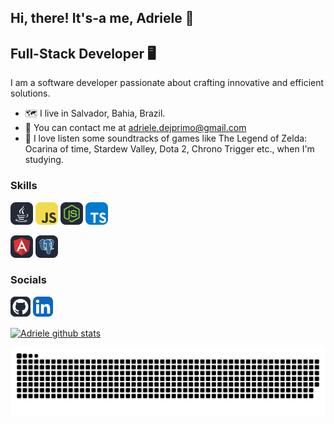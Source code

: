 Hi, there! It's-a me, Adriele :bug:	
------------------------------
Full-Stack Developer :desktop_computer:
------------------------------
I am a software developer passionate about crafting innovative and efficient solutions. 

*   :world_map:	I live in Salvador, Bahia, Brazil.
*   💬 You can contact me at <a style="color: inherit;" href="mailto:adriele.dejprimo@gmail.com">adriele.dejprimo@gmail.com</a>
*   :seedling:  I love listen some soundtracks of games like The Legend of Zelda: Ocarina of time, Stardew Valley, Dota 2, Chrono Trigger etc., when I'm studying.
  ### Skills 
<p align="left">
  
<a href="https://www.oracle.com/java/" target="_blank" rel="noreferrer"><img src="https://github.com/tandpfun/skill-icons/blob/main/icons/Java-Dark.svg" width="36" height="36" alt="Java" /></a>
<a href="https://developer.mozilla.org/en-US/docs/Web/JavaScript" target="_blank" rel="noreferrer"><img src="https://github.com/tandpfun/skill-icons/blob/main/icons/JavaScript.svg" width="36" height="36" alt="JavaScript" /></a>
<a href="https://nodejs.org/en" target="_blank" rel="noreferrer"><img src="https://github.com/tandpfun/skill-icons/blob/main/icons/NodeJS-Dark.svg" width="36" height="36" alt="Node.js" /></a>
<a href="https://www.typescriptlang.org/" target="_blank" rel="noreferrer"><img src="https://github.com/tandpfun/skill-icons/blob/main/icons/TypeScript.svg" width="36" height="36" alt="TypeScript" /></a>
</p>
<a href="https://angular.io/" target="_blank" rel="noreferrer"><img src="https://github.com/tandpfun/skill-icons/blob/main/icons/Angular-Dark.svg" width="36" height="36" alt="Angular" /></a>
<a href="https://www.postgresql.org/" target="_blank" rel="noreferrer"><img src="https://github.com/tandpfun/skill-icons/blob/main/icons/PostgreSQL-Dark.svg" width="36" height="36" alt="PostgreSQL" /></a>

### Socials    
<p align="left">
  
<a href="https://www.github.com/adrieleprimo" target="_blank" rel="noreferrer"><img src="https://github.com/tandpfun/skill-icons/blob/main/icons/Github-Dark.svg" width="32" height="32" /></a>
 <a href="https://www.linkedin.com/in/adrieleprimo" target="_blank" rel="noreferrer"><img src="https://github.com/tandpfun/skill-icons/blob/main/icons/LinkedIn.svg" width="32" height="32" /></a>

<a href="https://github.com/adrieleprimo">
 <img  src="https://github-readme-stats.vercel.app/api?username=adrieleprimo&show_icons=true&theme=dark&line_height=27&rank_icon=github" alt="Adriele github stats" width= "600px" align="center" >
  <p align="center">
</a>
                    

 







![github-contribution-grid-snake](https://github.com/adrieleprimo/adrieleprimo/blob/output/github-contribution-grid-snake.svg)
